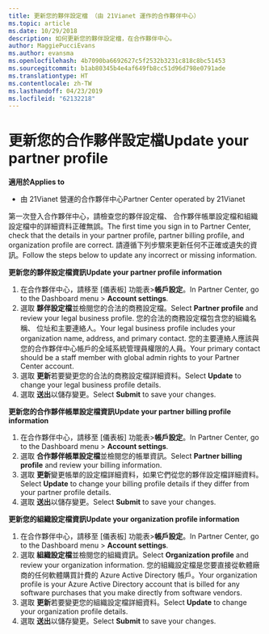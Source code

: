 ```yaml
---
title: 更新您的夥伴設定檔 （由 21Vianet 運作的合作夥伴中心）
ms.topic: article
ms.date: 10/29/2018
description: 如何更新您的夥伴設定檔，在合作夥伴中心。
author: MaggiePucciEvans
ms.author: evansma
ms.openlocfilehash: 4b7090ba6692627c5f2532b3231c818c8bc51453
ms.sourcegitcommit: b1ab80345b4e4af649fb8cc51d96d798e0791ade
ms.translationtype: HT
ms.contentlocale: zh-TW
ms.lasthandoff: 04/23/2019
ms.locfileid: "62132218"
---
```

# <a name="update-your-partner-profile"></a><span data-ttu-id="ff004-103">更新您的合作夥伴設定檔</span><span class="sxs-lookup"><span data-stu-id="ff004-103">Update your partner profile</span></span>


<span data-ttu-id="ff004-104">**適用於**</span><span class="sxs-lookup"><span data-stu-id="ff004-104">**Applies to**</span></span>

-   <span data-ttu-id="ff004-105">由 21Vianet 營運的合作夥伴中心</span><span class="sxs-lookup"><span data-stu-id="ff004-105">Partner Center operated by 21Vianet</span></span>


<span data-ttu-id="ff004-106">第一次登入合作夥伴中心，請檢查您的夥伴設定檔、 合作夥伴帳單設定檔和組織設定檔中的詳細資料正確無誤。</span><span class="sxs-lookup"><span data-stu-id="ff004-106">The first time you sign in to Partner Center, check that the details in your partner profile, partner billing profile, and organization profile are correct.</span></span> <span data-ttu-id="ff004-107">請遵循下列步驟來更新任何不正確或遺失的資訊。</span><span class="sxs-lookup"><span data-stu-id="ff004-107">Follow the steps below to update any incorrect or missing information.</span></span>

<span data-ttu-id="ff004-108">**更新您的夥伴設定檔資訊**</span><span class="sxs-lookup"><span data-stu-id="ff004-108">**Update your partner profile information**</span></span>

1. <span data-ttu-id="ff004-109">在合作夥伴中心，請移至 [儀表板] 功能表&gt;**帳戶設定**。</span><span class="sxs-lookup"><span data-stu-id="ff004-109">In Partner Center, go to the Dashboard menu &gt; **Account settings**.</span></span>
2. <span data-ttu-id="ff004-110">選取 **夥伴設定檔**並檢閱您的合法的商務設定檔。</span><span class="sxs-lookup"><span data-stu-id="ff004-110">Select **Partner profile** and review your legal business profile.</span></span> <span data-ttu-id="ff004-111">您的合法的商務設定檔包含您的組織名稱、 位址和主要連絡人。</span><span class="sxs-lookup"><span data-stu-id="ff004-111">Your legal business profile includes your organization name, address, and primary contact.</span></span> <span data-ttu-id="ff004-112">您的主要連絡人應該與您的合作夥伴中心帳戶的全域系統管理員權限的人員。</span><span class="sxs-lookup"><span data-stu-id="ff004-112">Your primary contact should be a staff member with global admin rights to your Partner Center account.</span></span> 
3. <span data-ttu-id="ff004-113">選取 **更新**若要變更您的合法的商務設定檔詳細資料。</span><span class="sxs-lookup"><span data-stu-id="ff004-113">Select **Update** to change your legal business profile details.</span></span>  
4. <span data-ttu-id="ff004-114">選取 **送出**以儲存變更。</span><span class="sxs-lookup"><span data-stu-id="ff004-114">Select **Submit** to save your changes.</span></span>

<span data-ttu-id="ff004-115">**更新您的合作夥伴帳單設定檔資訊**</span><span class="sxs-lookup"><span data-stu-id="ff004-115">**Update your partner billing profile information**</span></span>

1. <span data-ttu-id="ff004-116">在合作夥伴中心，請移至 [儀表板] 功能表&gt;**帳戶設定**。</span><span class="sxs-lookup"><span data-stu-id="ff004-116">In Partner Center, go to the Dashboard menu &gt; **Account settings**.</span></span>
2. <span data-ttu-id="ff004-117">選取 **合作夥伴帳單設定檔**並檢閱您的帳單資訊。</span><span class="sxs-lookup"><span data-stu-id="ff004-117">Select **Partner billing profile** and review your billing information.</span></span> 
3. <span data-ttu-id="ff004-118">選取 **更新**變更帳單的設定檔詳細資料，如果它們從您的夥伴設定檔詳細資料。</span><span class="sxs-lookup"><span data-stu-id="ff004-118">Select **Update** to change your billing profile details if they differ from your partner profile details.</span></span>
4. <span data-ttu-id="ff004-119">選取 **送出**以儲存變更。</span><span class="sxs-lookup"><span data-stu-id="ff004-119">Select **Submit** to save your changes.</span></span>

<span data-ttu-id="ff004-120">**更新您的組織設定檔資訊**</span><span class="sxs-lookup"><span data-stu-id="ff004-120">**Update your organization profile information**</span></span>

1. <span data-ttu-id="ff004-121">在合作夥伴中心，請移至 [儀表板] 功能表&gt;**帳戶設定**。</span><span class="sxs-lookup"><span data-stu-id="ff004-121">In Partner Center, go to the Dashboard menu &gt; **Account settings**.</span></span>
2. <span data-ttu-id="ff004-122">選取 **組織設定檔**並檢閱您的組織資訊。</span><span class="sxs-lookup"><span data-stu-id="ff004-122">Select **Organization profile** and review your organization information.</span></span> <span data-ttu-id="ff004-123">您的組織設定檔是您要直接從軟體廠商的任何軟體購買計費的 Azure Active Directory 帳戶。</span><span class="sxs-lookup"><span data-stu-id="ff004-123">Your organization profile is your Azure Active Directory account that is billed for any software purchases that you make directly from software vendors.</span></span>
3. <span data-ttu-id="ff004-124">選取 **更新**若要變更您的組織設定檔詳細資料。</span><span class="sxs-lookup"><span data-stu-id="ff004-124">Select **Update** to change your organization profile details.</span></span>
4. <span data-ttu-id="ff004-125">選取 **送出**以儲存變更。</span><span class="sxs-lookup"><span data-stu-id="ff004-125">Select **Submit** to save your changes.</span></span>
